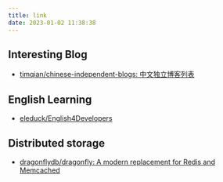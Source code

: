 ```yaml
---
title: link
date: 2023-01-02 11:38:38
---
```


## Interesting Blog

- [timqian/chinese-independent-blogs: 中文独立博客列表](https://github.com/timqian/chinese-independent-blogs)

## English Learning

- [eleduck/English4Developers](https://github.com/eleduck/English4Developers)

## Distributed storage

- [dragonflydb/dragonfly: A modern replacement for Redis and Memcached](https://github.com/dragonflydb/dragonfly)